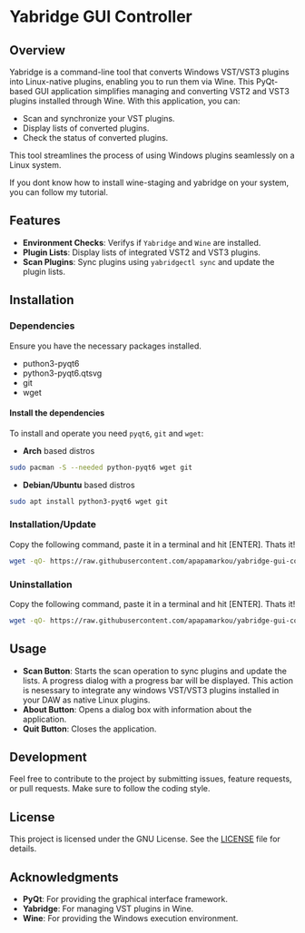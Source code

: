 # Yabridge GUI Controller

## Overview

Yabridge is a command-line tool that converts Windows VST/VST3 plugins into Linux-native plugins, enabling you to run them via Wine. This PyQt-based GUI application simplifies managing and converting VST2 and VST3 plugins installed through Wine. With this application, you can:

- Scan and synchronize your VST plugins.
- Display lists of converted plugins.
- Check the status of converted plugins.

This tool streamlines the process of using Windows plugins seamlessly on a Linux system.

If you dont know how to install wine-staging and yabridge on your system, you can follow my tutorial.

## Features

- **Environment Checks**: Verifys if `Yabridge` and `Wine` are installed.
- **Plugin Lists**: Display lists of integrated VST2 and VST3 plugins.
- **Scan Plugins**: Sync plugins using `yabridgectl sync` and update the plugin lists.

## Installation

### Dependencies

Ensure you have the necessary packages installed.

- puthon3-pyqt6
- python3-pyqt6.qtsvg
- git
- wget

#### Install the dependencies

To install and operate you need `pyqt6`, `git` and `wget`:

- **Arch** based distros

```sh
sudo pacman -S --needed python-pyqt6 wget git
```

- **Debian/Ubuntu** based distros

```sh
sudo apt install python3-pyqt6 wget git
```

### Installation/Update

Copy the following command, paste it in a terminal and hit [ENTER]. Thats it!

```sh
wget -qO- https://raw.githubusercontent.com/apapamarkou/yabridge-gui-controller/main/src/yabridge-gui-controller-git-install | bash
```

### Uninstallation

Copy the following command, paste it in a terminal and hit [ENTER]. Thats it!

```sh
wget -qO- https://raw.githubusercontent.com/apapamarkou/yabridge-gui-controller/main/src/yabridge-gui-controller-git-install | bash
```

## Usage

- **Scan Button**: Starts the scan operation to sync plugins and update the lists. A progress dialog with a progress bar will be displayed. This action is nesessary to integrate any windows VST/VST3 plugins installed in your DAW as native Linux plugins.
- **About Button**: Opens a dialog box with information about the application.
- **Quit Button**: Closes the application.

## Development

Feel free to contribute to the project by submitting issues, feature requests, or pull requests. Make sure to follow the coding style.

## License

This project is licensed under the GNU License. See the [LICENSE](LICENSE) file for details.

## Acknowledgments

- **PyQt**: For providing the graphical interface framework.
- **Yabridge**: For managing VST plugins in Wine.
- **Wine**: For providing the Windows execution environment.
